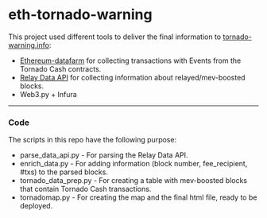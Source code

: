 # eth-tornado-warning

This project used different tools to deliver the final information to [tornado-warning.info](https://tornado-warning.info/):
* [Ethereum-datafarm](https://github.com/Nerolation/ethereum-datafarm) for collecting transactions with Events from the Tornado Cash contracts.
* [Relay Data API](https://flashbots.notion.site/Relay-API-Spec-5fb0819366954962bc02e81cb33840f5) for collecting information about relayed/mev-boosted blocks.
* Web3.py + Infura

---

### Code 

The scripts in this repo have the following purpose:
* parse_data_api.py - For parsing the Relay Data API.
* enrich_data.py - For adding information (block number, fee_recipient, #txs) to the parsed blocks.
* tornado_data_prep.py - For creating a table with mev-boosted blocks that contain Tornado Cash transactions.
* tornadomap.py - For creating the map and the final html file, ready to be deployed.
